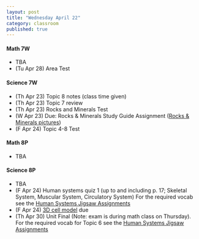 ```yaml
---
layout: post
title: "Wednesday April 22"
category: classroom
published: true
---
```

#### Math 7W
* TBA
* (Tu Apr 28) Area Test

#### Science 7W
* (Th Apr 23) Topic 8 notes (class time given)
* (Th Apr 23) Topic 7 review
* (Th Apr 23) Rocks and Minerals Test
* (W Apr 23) Due: Rocks & Minerals Study Guide Assignment (<a href="https://www.dropbox.com/sh/ez78lntdrfd4l7r/AAC0eaWVkw20L76INcjVlFKIa?dl=0">Rocks & Minerals pictures</a>)
* (F Apr 24) Topic 4-8 Test

#### Math 8P
* TBA

#### Science 8P
* TBA
* (F Apr 24) Human systems quiz 1 (up to and including p. 17; Skeletal System, Muscular System, Circulatory System) For the required vocab see the <a href="https://www.dropbox.com/s/hi75o87nt925dzu/Jigsaw%20WS%20-%20Body%20Systems%20in%20Humans.pdf?dl=0">Human Systems Jigsaw Assignments</a>
* (F Apr 24) <a href="https://www.dropbox.com/s/uln20taicuc6c6d/3D%20cell%20model.pdf?dl=0">3D cell model</a> due
* (Th Apr 30) Unit Final (Note: exam is during math class on Thursday). For the required vocab for Topic 6 see the <a href="https://www.dropbox.com/s/hi75o87nt925dzu/Jigsaw%20WS%20-%20Body%20Systems%20in%20Humans.pdf?dl=0">Human Systems Jigsaw Assignments</a>
